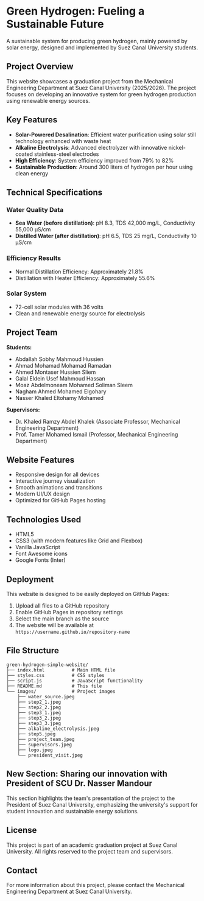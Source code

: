 # Green Hydrogen: Fueling a Sustainable Future

A sustainable system for producing green hydrogen, mainly powered by solar energy, designed and implemented by Suez Canal University students.

## Project Overview

This website showcases a graduation project from the Mechanical Engineering Department at Suez Canal University (2025/2026). The project focuses on developing an innovative system for green hydrogen production using renewable energy sources.

## Key Features

- **Solar-Powered Desalination**: Efficient water purification using solar still technology enhanced with waste heat
- **Alkaline Electrolysis**: Advanced electrolyzer with innovative nickel-coated stainless-steel electrodes
- **High Efficiency**: System efficiency improved from 79% to 82%
- **Sustainable Production**: Around 300 liters of hydrogen per hour using clean energy

## Technical Specifications

### Water Quality Data
- **Sea Water (before distillation)**: pH 8.3, TDS 42,000 mg/L, Conductivity 55,000 µS/cm
- **Distilled Water (after distillation)**: pH 6.5, TDS 25 mg/L, Conductivity 10 µS/cm

### Efficiency Results
- Normal Distillation Efficiency: Approximately 21.8%
- Distillation with Heater Efficiency: Approximately 55.6%

### Solar System
- 72-cell solar modules with 36 volts
- Clean and renewable energy source for electrolysis

## Project Team

**Students:**
- Abdallah Sobhy Mahmoud Hussien
- Ahmad Mohamad Mohamad Ramadan
- Ahmed Montaser Hussien Sliem
- Galal Eldein Usef Mahmoud Hassan
- Moaz Abdelmoneam Mohamed Soliman Sleem
- Nagham Ahmed Mohamed Elgohary
- Nasser Khaled Eltohamy Mohamed

**Supervisors:**
- Dr. Khaled Ramzy Abdel Khalek (Associate Professor, Mechanical Engineering Department)
- Prof. Tamer Mohamed Ismail (Professor, Mechanical Engineering Department)

## Website Features

- Responsive design for all devices
- Interactive journey visualization
- Smooth animations and transitions
- Modern UI/UX design
- Optimized for GitHub Pages hosting

## Technologies Used

- HTML5
- CSS3 (with modern features like Grid and Flexbox)
- Vanilla JavaScript
- Font Awesome icons
- Google Fonts (Inter)

## Deployment

This website is designed to be easily deployed on GitHub Pages:

1. Upload all files to a GitHub repository
2. Enable GitHub Pages in repository settings
3. Select the main branch as the source
4. The website will be available at `https://username.github.io/repository-name`

## File Structure

```
green-hydrogen-simple-website/
├── index.html          # Main HTML file
├── styles.css          # CSS styles
├── script.js           # JavaScript functionality
├── README.md           # This file
└── images/             # Project images
    ├── water_source.jpeg
    ├── step2_1.jpeg
    ├── step2_2.jpeg
    ├── step3_1.jpeg
    ├── step3_2.jpeg
    ├── step3_3.jpeg
    ├── alkaline_electrolysis.jpeg
    ├── step5.jpeg
    ├── project_team.jpeg
    ├── supervisors.jpeg
    ├── logo.jpeg
    └── president_visit.jpeg
```

## New Section: Sharing our innovation with President of SCU Dr. Nasser Mandour

This section highlights the team's presentation of the project to the President of Suez Canal University, emphasizing the university's support for student innovation and sustainable energy solutions.

## License

This project is part of an academic graduation project at Suez Canal University. All rights reserved to the project team and supervisors.

## Contact

For more information about this project, please contact the Mechanical Engineering Department at Suez Canal University.

